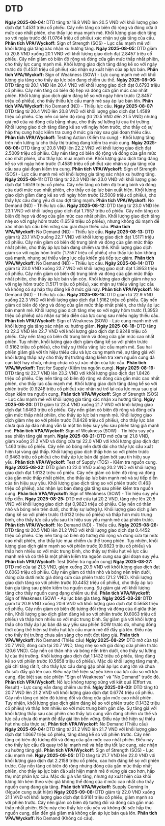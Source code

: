 # DTD

**Ngày 2025-08-04:** DTD tăng từ 19.8 VND lên 20.5 VND với khối lượng giao dịch đạt 1.4531 triệu cổ phiếu. Cây nến tăng có biên độ rộng và đóng cửa ở mức cao nhất phiên, cho thấy lực mua mạnh mẽ. Khối lượng giao dịch tăng so với ngày trước đó (1.0764 triệu cổ phiếu) xác nhận sự gia tăng của cầu. **Phân tích VPA/Wyckoff:** Sign of Strength (SOS) - Lực cầu mạnh mẽ với khối lượng gia tăng xác nhận xu hướng tăng.
**Ngày 2025-08-05:** DTD giảm từ 20.8 VND xuống 20.1 VND với khối lượng giao dịch đạt 2.8457 triệu cổ phiếu. Cây nến giảm có biên độ rộng và đóng cửa gần mức thấp nhất phiên, cho thấy lực cung mạnh mẽ. Khối lượng giao dịch tăng đáng kể so với ngày trước đó (1.4531 triệu cổ phiếu) xác nhận sự xuất hiện của áp lực bán. **Phân tích VPA/Wyckoff:** Sign of Weakness (SOW) - Lực cung mạnh mẽ với khối lượng gia tăng cho thấy áp lực bán đang chiếm ưu thế.
**Ngày 2025-08-06:** DTD tăng từ 20.1 VND lên 20.4 VND với khối lượng giao dịch đạt 0.6793 triệu cổ phiếu. Cây nến tăng có biên độ hẹp và đóng cửa gần mức cao nhất phiên. Khối lượng giao dịch giảm đáng kể so với ngày hôm trước (2.8457 triệu cổ phiếu), cho thấy thiếu lực cầu mạnh mẽ sau áp lực bán lớn. **Phân tích VPA/Wyckoff:** No Demand (ND) - Thiếu lực cầu.
**Ngày 2025-08-07:** DTD tăng từ 20.4 VND lên 20.8 VND với khối lượng giao dịch đạt 1.4589 triệu cổ phiếu. Cây nến có biên độ rộng (từ 20.5 VND đến 21.5 VND) nhưng giá mở cửa và đóng cửa bằng nhau, cho thấy sự lưỡng lự của thị trường. Khối lượng giao dịch tăng đáng kể so với ngày hôm trước, cho thấy có sự hấp thụ cung hoặc kiểm tra cung ở mức giá này sau giai đoạn thiếu cầu. **Phân tích VPA/Wyckoff:** Testing Action (Kiểm tra cung) - Khối lượng tăng trên nến lưỡng lự cho thấy thị trường đang kiểm tra mức cung.
**Ngày 2025-08-08:** DTD tăng từ 20.8 VND lên 22.2 VND với khối lượng giao dịch đạt 2.5009 triệu cổ phiếu. Cây nến tăng có biên độ rộng và đóng cửa gần mức cao nhất phiên, cho thấy lực mua mạnh mẽ. Khối lượng giao dịch tăng đáng kể so với ngày hôm trước (1.4589 triệu cổ phiếu) xác nhận sự gia tăng của cầu sau giai đoạn kiểm tra cung. **Phân tích VPA/Wyckoff:** Sign of Strength (SOS) - Lực cầu mạnh mẽ với khối lượng gia tăng xác nhận xu hướng tăng.
**Ngày 2025-08-11:** DTD tăng từ 22.3 VND lên 23.0 VND với khối lượng giao dịch đạt 1.6519 triệu cổ phiếu. Cây nến tăng có biên độ trung bình và đóng cửa dưới mức cao nhất phiên, cho thấy có áp lực bán xuất hiện. Khối lượng giao dịch giảm đáng kể so với ngày hôm trước (2.5009 triệu cổ phiếu), cho thấy lực cầu đang yếu đi sau đợt tăng mạnh. **Phân tích VPA/Wyckoff:** No Demand (ND) - Thiếu lực cầu.
**Ngày 2025-08-12:** DTD tăng từ 23.0 VND lên 23.1 VND với khối lượng giao dịch đạt 1.7557 triệu cổ phiếu. Cây nến tăng có biên độ hẹp và đóng cửa gần mức cao nhất phiên. Khối lượng giao dịch tăng nhẹ so với ngày hôm trước (1.6519 triệu cổ phiếu), nhưng không đủ mạnh để xác nhận lực cầu bền vững sau giai đoạn thiếu cầu. **Phân tích VPA/Wyckoff:** No Demand (ND) - Thiếu lực cầu.
**Ngày 2025-08-13:** DTD giảm từ 23.1 VND xuống 22.7 VND với khối lượng giao dịch đạt 1.5171 triệu cổ phiếu. Cây nến giảm có biên độ trung bình và đóng cửa gần mức thấp nhất phiên, cho thấy áp lực bán đang chiếm ưu thế. Khối lượng giao dịch giảm so với ngày hôm trước (1.7557 triệu cổ phiếu) cho thấy lực bán không quá mạnh, nhưng sự thiếu vắng lực cầu khiến giá tiếp tục giảm. **Phân tích VPA/Wyckoff:** No Demand (ND) - Thiếu lực cầu.
**Ngày 2025-08-14:** DTD giảm từ 23.0 VND xuống 22.7 VND với khối lượng giao dịch đạt 1.3953 triệu cổ phiếu. Cây nến giảm có biên độ trung bình và đóng cửa gần mức thấp nhất phiên, cho thấy áp lực bán vẫn còn. Khối lượng giao dịch giảm nhẹ so với ngày hôm trước (1.5171 triệu cổ phiếu), xác nhận sự thiếu vắng lực cầu và không có sự hấp thụ đáng kể ở mức giá này. **Phân tích VPA/Wyckoff:** No Demand (ND) - Thiếu lực cầu.
**Ngày 2025-08-15:** DTD giảm từ 22.9 VND xuống 22.3 VND với khối lượng giao dịch đạt 1.5162 triệu cổ phiếu. Cây nến giảm có biên độ rộng và đóng cửa gần mức thấp nhất phiên, cho thấy áp lực bán mạnh mẽ. Khối lượng giao dịch tăng nhẹ so với ngày hôm trước (1.3953 triệu cổ phiếu) xác nhận sự tiếp diễn của lực cung sau nhiều ngày thiếu cầu. **Phân tích VPA/Wyckoff:** Sign of Weakness (SOW) - Lực cung mạnh mẽ với khối lượng gia tăng xác nhận xu hướng giảm.
**Ngày 2025-08-18:** DTD tăng từ 22.3 VND lên 22.7 VND với khối lượng giao dịch đạt 0.9248 triệu cổ phiếu. Cây nến tăng có biên độ trung bình và đóng cửa gần mức cao nhất phiên. Tuy nhiên, khối lượng giao dịch giảm đáng kể so với phiên trước (1.5162 triệu cổ phiếu), cho thấy sự thiếu vắng lực cầu mạnh mẽ. Sau hai phiên giảm giá với tín hiệu thiếu cầu và lực cung mạnh mẽ, sự tăng giá với khối lượng thấp này cho thấy thị trường đang kiểm tra xem nguồn cung đã cạn kiệt hay chưa, nhưng chưa có sự xác nhận của lực cầu. **Phân tích VPA/Wyckoff:** Test for Supply (Kiểm tra nguồn cung).
**Ngày 2025-08-19:** DTD tăng từ 22.7 VND lên 23.2 VND với khối lượng giao dịch đạt 1.8426 triệu cổ phiếu. Cây nến tăng có biên độ rộng và đóng cửa gần mức cao nhất phiên, cho thấy lực cầu mạnh mẽ. Khối lượng giao dịch tăng đáng kể so với phiên trước (0.9248 triệu cổ phiếu) xác nhận sự trở lại của lực mua sau giai đoạn kiểm tra nguồn cung. **Phân tích VPA/Wyckoff:** Sign of Strength (SOS) - Lực cầu mạnh mẽ với khối lượng gia tăng xác nhận xu hướng tăng.
**Ngày 2025-08-20:** DTD giảm từ 23.4 VND xuống 21.7 VND với khối lượng giao dịch đạt 1.6463 triệu cổ phiếu. Cây nến giảm có biên độ rộng và đóng cửa gần mức thấp nhất phiên, cho thấy áp lực bán mạnh mẽ. Khối lượng giao dịch giảm nhẹ so với phiên trước (1.8426 triệu cổ phiếu), cho thấy lực bán chưa quá áp đảo nhưng vẫn là một tín hiệu suy yếu sau phiên tăng giá mạnh mẽ. **Phân tích VPA/Wyckoff:** Sign of Weakness (SOW) - Tín hiệu suy yếu sau phiên tăng giá mạnh.
**Ngày 2025-08-21:** DTD mở cửa tại 21.8 VND, giảm xuống 21.2 VND và đóng cửa tại 22.0 VND với khối lượng giao dịch đạt 1.463 triệu cổ phiếu. Cây nến có bóng nến dưới dài cho thấy lực cầu xuất hiện tại vùng giá thấp. Khối lượng giao dịch thấp hơn so với phiên trước (1.6463 triệu cổ phiếu) cho thấy áp lực bán đã giảm bớt sau tín hiệu suy yếu. **Phân tích VPA/Wyckoff:** Test of Supply (TOS) - Kiểm tra nguồn cung.
**Ngày 2025-08-22:** DTD giảm từ 22.0 VND xuống 20.2 VND với khối lượng giao dịch đạt 1.6132 triệu cổ phiếu. Cây nến giảm có biên độ rộng và đóng cửa gần mức thấp nhất phiên, cho thấy áp lực bán mạnh mẽ và sự tiếp diễn của tín hiệu suy yếu. Khối lượng giao dịch tăng so với phiên trước (1.463 triệu cổ phiếu), xác nhận lực bán đang gia tăng sau phiên kiểm tra nguồn cung. **Phân tích VPA/Wyckoff:** Sign of Weakness (SOW) - Tín hiệu suy yếu tiếp diễn.
**Ngày 2025-08-25:** DTD mở cửa tại 20.2 VND, tăng nhẹ lên 20.5 VND với khối lượng giao dịch đạt 0.9823 triệu cổ phiếu. Cây nến có thân nhỏ và bóng nến trên dưới, cho thấy sự lưỡng lự. Khối lượng giao dịch giảm đáng kể so với phiên trước (1.6132 triệu cổ phiếu) và thấp hơn mức trung bình, cho thấy lực cầu yếu sau tín hiệu suy yếu mạnh mẽ của phiên trước. **Phân tích VPA/Wyckoff:** No Demand (ND) - Thiếu cầu.
**Ngày 2025-08-26:** DTD tăng từ 20.5 VND lên 21.2 VND với khối lượng giao dịch đạt 0.4452 triệu cổ phiếu. Cây nến tăng có biên độ tương đối rộng và đóng cửa tại mức cao nhất phiên, cho thấy lực mua chiếm ưu thế trong phiên. Tuy nhiên, khối lượng giao dịch giảm mạnh so với phiên trước (0.9823 triệu cổ phiếu) và thấp hơn nhiều so với mức trung bình, cho thấy sự thiếu hụt về lực cầu mạnh mẽ và có thể là một phiên kiểm tra nguồn cung sau giai đoạn suy yếu. **Phân tích VPA/Wyckoff:** Test (Kiểm tra nguồn cung)
**Ngày 2025-08-27:** DTD mở cửa tại 21.3 VND, giảm xuống 20.9 VND với khối lượng giao dịch đạt 0.6063 triệu cổ phiếu. Cây nến giảm có thân nhỏ và bóng nến trên dưới, đóng cửa dưới mức giá đóng cửa của phiên trước (21.2 VND). Khối lượng giao dịch tăng so với phiên trước (0.4452 triệu cổ phiếu), cho thấy áp lực bán gia tăng sau phiên kiểm tra nguồn cung. Sự giảm giá với khối lượng tăng cho thấy nguồn cung đang chiếm ưu thế. **Phân tích VPA/Wyckoff:** Sign of Weakness (SOW) - Áp lực bán gia tăng.
**Ngày 2025-08-28:** DTD giảm từ 20.9 VND xuống 20.6 VND với khối lượng giao dịch đạt 0.5658 triệu cổ phiếu. Cây nến giảm có biên độ tương đối rộng và đóng cửa ở giữa thân nến. Khối lượng giao dịch giảm đáng kể so với phiên trước (0.6063 triệu cổ phiếu) và thấp hơn nhiều so với mức trung bình. Sự giảm giá với khối lượng thấp cho thấy áp lực bán đã suy yếu sau phiên SOW trước đó, nhưng đồng thời cũng thể hiện sự thiếu hụt lực cầu mạnh mẽ để đẩy giá lên. Điều này cho thấy thị trường chưa sẵn sàng cho một đợt tăng giá. **Phân tích VPA/Wyckoff:** No Demand (Thiếu cầu)
**Ngày 2025-08-29:** DTD mở cửa tại 20.7 VND, đóng cửa tại 20.7 VND, tăng nhẹ so với giá đóng cửa phiên trước (20.6 VND). Cây nến có thân nhỏ và bóng nến trên dưới, cho thấy sự lưỡng lự của thị trường. Khối lượng giao dịch đạt 1.1432 triệu cổ phiếu, tăng đáng kể so với phiên trước (0.5658 triệu cổ phiếu). Mặc dù khối lượng tăng mạnh, giá chỉ tăng rất ít, cho thấy lực cầu đang gặp phải áp lực cung lớn và chưa đủ sức đẩy giá lên cao. Điều này thể hiện sự yếu kém của lực cầu so với lực cung, đặc biệt sau các phiên "Sign of Weakness" và "No Demand" trước đó. **Phân tích VPA/Wyckoff:** Nỗ lực không tương xứng với kết quả (Effort vs. Result) - Lực cung vẫn đang chiếm ưu thế.
**Ngày 2025-09-03:** DTD tăng từ 20.7 VND lên 21.2 VND với khối lượng giao dịch đạt 0.6774 triệu cổ phiếu. Cây nến tăng có biên độ tương đối và đóng cửa gần mức cao nhất phiên. Tuy nhiên, khối lượng giao dịch giảm đáng kể so với phiên trước (1.1432 triệu cổ phiếu) và thấp hơn nhiều so với mức trung bình gần đây. Sự tăng giá với khối lượng thấp sau các phiên cho thấy lực cung vẫn đang chiếm ưu thế và lực cầu chưa đủ mạnh để đẩy giá lên bền vững. Điều này thể hiện sự thiếu hụt nhu cầu thực sự. **Phân tích VPA/Wyckoff:** No Demand (Thiếu cầu)
**Ngày 2025-09-04:** DTD tăng từ 21.2 VND lên 21.7 VND với khối lượng giao dịch đạt 1.0667 triệu cổ phiếu, tăng đáng kể so với phiên trước. Cây nến tăng có biên độ tương đối và đóng cửa gần mức cao nhất phiên. Điều này cho thấy lực cầu đã quay trở lại mạnh mẽ và hấp thụ tốt lực cung, xác nhận xu hướng tăng giá. **Phân tích VPA/Wyckoff:** Sign of Strength (SOS) - Lực cầu mạnh mẽ.
**Ngày 2025-09-05:** DTD tăng từ 21.7 VND lên 22.0 VND với khối lượng giao dịch đạt 2.2158 triệu cổ phiếu, cao hơn đáng kể so với phiên trước. Cây nến tăng có biên độ rộng nhưng đóng cửa gần mức thấp nhất phiên, cho thấy áp lực bán đã xuất hiện mạnh mẽ ở vùng giá cao hơn, hấp thụ một phần lực cầu. Mặc dù giá vẫn tăng, nhưng sự xuất hiện của khối lượng lớn kèm theo việc giá không thể đóng cửa ở mức cao nhất cho thấy nguồn cung đang gia tăng. **Phân tích VPA/Wyckoff:** Supply Coming In (Nguồn cung xuất hiện)
**Ngày 2025-09-08:** DTD giảm từ 22.0 VND xuống 21.1 VND với khối lượng giao dịch đạt 0.9161 triệu cổ phiếu, giảm mạnh so với phiên trước. Cây nến giảm có biên độ tương đối và đóng cửa gần mức thấp nhất phiên. Điều này cho thấy lực cầu yếu và không đủ sức hấp thụ nguồn cung, dẫn đến giá giảm mà không cần áp lực bán quá lớn. **Phân tích VPA/Wyckoff:** No Demand (Không có cầu).
